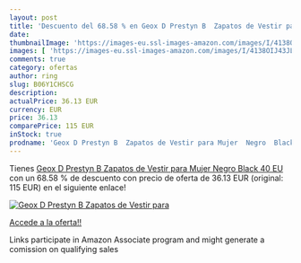```yaml
---
layout: post
title: 'Descuento del 68.58 % en Geox D Prestyn B  Zapatos de Vestir para'
date: 
thumbnailImage: 'https://images-eu.ssl-images-amazon.com/images/I/4138OIJ43JL._SL200_.jpg'
images: [ 'https://images-eu.ssl-images-amazon.com/images/I/4138OIJ43JL._SL200_.jpg' ]
comments: true
category: ofertas
author: ring
slug: B06Y1CHSCG
description:
actualPrice: 36.13 EUR
currency: EUR
price: 36.13
comparePrice: 115 EUR
inStock: true
prodname: 'Geox D Prestyn B  Zapatos de Vestir para Mujer  Negro  Black   40 EU'
---
```


Tienes [Geox D Prestyn B  Zapatos de Vestir para Mujer  Negro  Black   40 EU](https://www.amazon.es/dp/B06Y1CHSCG/?tag=tolees-21) con un 68.58 % de descuento con precio de oferta de 36.13 EUR (original: 115 EUR) en el siguiente enlace!

[![Geox D Prestyn B  Zapatos de Vestir para](https://images-eu.ssl-images-amazon.com/images/I/4138OIJ43JL._SL200_.jpg)](https://www.amazon.es/dp/B06Y1CHSCG/?tag=tolees-21)

[Accede a la oferta!!](https://www.amazon.es/dp/B06Y1CHSCG/?tag=tolees-21)

Links participate in Amazon Associate program and might generate a comission on qualifying sales


